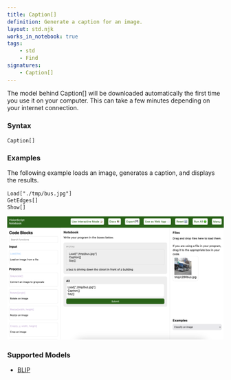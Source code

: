 ```yaml
---
title: Caption[]
definition: Generate a caption for an image.
layout: std.njk
works_in_notebook: true
tags:
    - std
    - Find
signatures:
    - Caption[]
---
```


<div class="callout info">
<p>The model behind Caption[] will be downloaded automatically the first time you use it on your computer. This can take a few minutes depending on your internet connection.</p>
</div>

### Syntax

```
Caption[]
```

### Examples

The following example loads an image, generates a caption, and displays the results.

```
Load["./tmp/bus.jpg"]
GetEdges[]
Show[]
```

![A caption reading "a bus is driving down the street in front of a building"](/assets/caption.png)

### Supported Models

- [BLIP](https://github.com/salesforce/BLIP)